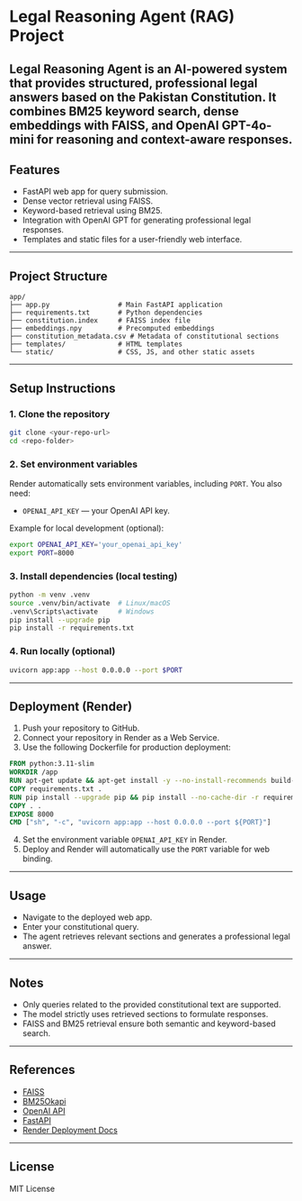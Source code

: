 # Legal Reasoning Agent (RAG) Project

**Legal Reasoning Agent** is an AI-powered system that provides structured, professional legal answers based on the **Pakistan Constitution**. It combines **BM25 keyword search**, **dense embeddings with FAISS**, and **OpenAI GPT-4o-mini** for reasoning and context-aware responses.
---

## Features

- FastAPI web app for query submission.
- Dense vector retrieval using FAISS.
- Keyword-based retrieval using BM25.
- Integration with OpenAI GPT for generating professional legal responses.
- Templates and static files for a user-friendly web interface.

---

## Project Structure

```
app/
├── app.py                 # Main FastAPI application
├── requirements.txt       # Python dependencies
├── constitution.index     # FAISS index file
├── embeddings.npy         # Precomputed embeddings
├── constitution_metadata.csv # Metadata of constitutional sections
├── templates/             # HTML templates
└── static/                # CSS, JS, and other static assets
```

---

## Setup Instructions

### 1. Clone the repository

```bash
git clone <your-repo-url>
cd <repo-folder>
```

### 2. Set environment variables

Render automatically sets environment variables, including `PORT`. You also need:

- `OPENAI_API_KEY` — your OpenAI API key.

Example for local development (optional):

```bash
export OPENAI_API_KEY='your_openai_api_key'
export PORT=8000
```

### 3. Install dependencies (local testing)

```bash
python -m venv .venv
source .venv/bin/activate  # Linux/macOS
.venv\Scripts\activate     # Windows
pip install --upgrade pip
pip install -r requirements.txt
```

### 4. Run locally (optional)

```bash
uvicorn app:app --host 0.0.0.0 --port $PORT
```

---

## Deployment (Render)

1. Push your repository to GitHub.
2. Connect your repository in Render as a Web Service.
3. Use the following Dockerfile for production deployment:

```dockerfile
FROM python:3.11-slim
WORKDIR /app
RUN apt-get update && apt-get install -y --no-install-recommends build-essential git && rm -rf /var/lib/apt/lists/*
COPY requirements.txt .
RUN pip install --upgrade pip && pip install --no-cache-dir -r requirements.txt
COPY . .
EXPOSE 8000
CMD ["sh", "-c", "uvicorn app:app --host 0.0.0.0 --port ${PORT}"]
```

4. Set the environment variable `OPENAI_API_KEY` in Render.
5. Deploy and Render will automatically use the `PORT` variable for web binding.

---

## Usage

- Navigate to the deployed web app.
- Enter your constitutional query.
- The agent retrieves relevant sections and generates a professional legal answer.

---

## Notes

- Only queries related to the provided constitutional text are supported.
- The model strictly uses retrieved sections to formulate responses.
- FAISS and BM25 retrieval ensure both semantic and keyword-based search.

---

## References

- [FAISS](https://github.com/facebookresearch/faiss)
- [BM25Okapi](https://github.com/dorianbrown/rank_bm25)
- [OpenAI API](https://platform.openai.com/docs/)
- [FastAPI](https://fastapi.tiangolo.com/)
- [Render Deployment Docs](https://render.com/docs/web-services)

---

## License

MIT License

